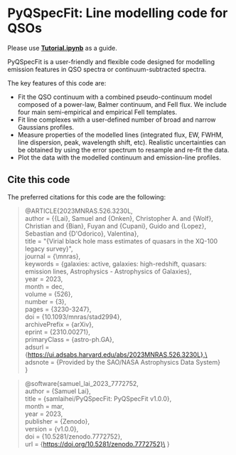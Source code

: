# PyQSpecFit: Line modelling code for QSOs

Please use __[Tutorial.ipynb](https://github.com/samlaihei/PyQSpecFit/blob/main/Tutorial.ipynb)__ as a guide.

PyQSpecFit is a user-friendly and flexible code designed for modelling emission features in QSO spectra or continuum-subtracted spectra. 

The key features of this code are:
-  Fit the QSO continuum with a combined pseudo-continuum model composed of a power-law, Balmer continuum, and FeII flux. We include four main semi-empirical and empirical FeII templates.
-  Fit line complexes with a user-defined number of broad and narrow Gaussians profiles. 
-  Measure properties of the modelled lines (integrated flux, EW, FWHM, line dispersion, peak, wavelength shift, etc). Realistic uncertainties can be obtained by using the error spectrum to resample and re-fit the data.
-  Plot the data with the modelled continuum and emission-line profiles. 

## Cite this code

The preferred citations for this code are the following:

> @ARTICLE{2023MNRAS.526.3230L,\
>        author = {{Lai}, Samuel and {Onken}, Christopher A. and {Wolf}, Christian and {Bian}, Fuyan and {Cupani}, Guido and {Lopez}, Sebastian and {D'Odorico}, Valentina},\
>         title = "{Virial black hole mass estimates of quasars in the XQ-100 legacy survey}",\
>       journal = {\mnras},\
>      keywords = {galaxies: active, galaxies: high-redshift, quasars: emission lines, Astrophysics - Astrophysics of Galaxies},\
>          year = 2023,\
>         month = dec,\
>        volume = {526},\
>        number = {3},\
>         pages = {3230-3247},\
>           doi = {10.1093/mnras/stad2994},\
> archivePrefix = {arXiv},\
>        eprint = {2310.00271},\
>  primaryClass = {astro-ph.GA},\
>        adsurl = {https://ui.adsabs.harvard.edu/abs/2023MNRAS.526.3230L},\
>       adsnote = {Provided by the SAO/NASA Astrophysics Data System}\
> }



> @software{samuel_lai_2023_7772752,\
>  author       = {Samuel Lai},\
>  title        = {samlaihei/PyQSpecFit: PyQSpecFit v1.0.0},\
>  month        = mar,\
>  year         = 2023,\
>  publisher    = {Zenodo},\
>  version      = {v1.0.0},\
>  doi          = {10.5281/zenodo.7772752},\
>  url          = {https://doi.org/10.5281/zenodo.7772752}\
> }